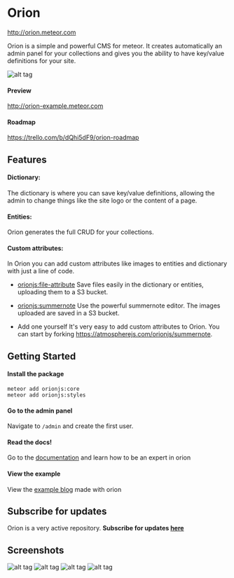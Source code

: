 Orion
=====

http://orion.meteor.com

Orion is a simple and powerful CMS for meteor. It creates automatically an admin panel for
your collections and gives you the ability to have key/value definitions for your site.

![alt tag](http://i.imgur.com/eNMaaje.png)

#### Preview

http://orion-example.meteor.com

#### Roadmap

https://trello.com/b/dQhi5dF9/orion-roadmap

## Features

#### Dictionary:
The dictionary is where you can save key/value definitions, allowing the admin to change things like the site logo or the content of a page.

#### Entities:
Orion generates the full CRUD for your collections.

#### Custom attributes:
In Orion you can add custom attributes like images to entities and dictionary with just a line of code.

- [orionjs:file-attribute](http://orion.meteor.com/docs/attributes/file)
Save files easily in the dictionary or entities, uploading them to a S3 bucket.

- [orionjs:summernote](http://orion.meteor.com/docs/attributes/summernote)
Use the powerful summernote editor. The images uploaded are saved in a S3 bucket.

- Add one yourself
It's very easy to add custom attributes to Orion. You can start by forking https://atmospherejs.com/orionjs/summernote.

## Getting Started

#### Install the package

```
meteor add orionjs:core
meteor add orionjs:styles
```

#### Go to the admin panel

Navigate to ```/admin``` and create the first user.

#### Read the docs!

Go to the [documentation](http://orion.meteor.com/docs/dictionary) and learn how to be an expert in orion

#### View the example

View the [example blog](https://github.com/orionjs/example-blog) made with orion

## Subscribe for updates

Orion is a very active repository. 
**Subscribe for updates [here](http://eepurl.com/bbji3b)**

## Screenshots

![alt tag](http://i.imgur.com/eFEQ5lT.jpg)
![alt tag](http://i.imgur.com/eNMaaje.png)
![alt tag](http://i.imgur.com/Rl3Mpvi.jpg)
![alt tag](http://i.imgur.com/hdN6efE.png)


